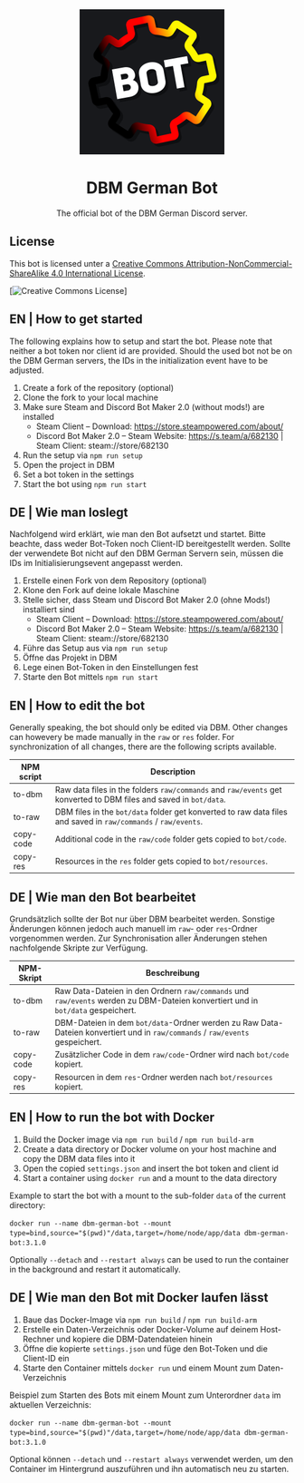 <div align="center">
    <img src="res/v3/dbm-german-bot.png" alt="DBM German Bot Logo" width="256em">
    <h1><b>DBM German Bot</b></h1>
    The official bot of the DBM German Discord server.
</div>

## License
This bot is licensed unter a [Creative Commons Attribution-NonCommercial-ShareAlike 4.0 International License](http://creativecommons.org/licenses/by-nc-sa/4.0/).

[![Creative Commons License](https://i.creativecommons.org/l/by-nc-sa/4.0/88x31.png)]


## EN | How to get started

The following explains how to setup and start the bot. Please note that neither a bot token nor client id are provided. Should the used bot not be on the DBM German servers, the IDs in the initialization event have to be adjusted.

1. Create a fork of the repository (optional)
2. Clone the fork to your local machine
3. Make sure Steam and Discord Bot Maker 2.0 (without mods!) are installed
   - Steam Client – Download: https://store.steampowered.com/about/
   - Discord Bot Maker 2.0 – Steam Website: https://s.team/a/682130 | Steam Client: steam://store/682130
4. Run the setup via `npm run setup`
5. Open the project in DBM
6. Set a bot token in the settings
7. Start the bot using `npm run start`


## DE | Wie man loslegt

Nachfolgend wird erklärt, wie man den Bot aufsetzt und startet. Bitte beachte, dass weder Bot-Token noch Client-ID bereitgestellt werden. Sollte der verwendete Bot nicht auf den DBM German Servern sein, müssen die IDs im Initialisierungsevent angepasst werden.

1. Erstelle einen Fork von dem Repository (optional)
2. Klone den Fork auf deine lokale Maschine
3. Stelle sicher, dass Steam und Discord Bot Maker 2.0 (ohne Mods!) installiert sind
   - Steam Client – Download: https://store.steampowered.com/about/
   - Discord Bot Maker 2.0 – Steam Website: https://s.team/a/682130 | Steam Client: steam://store/682130
4. Führe das Setup aus via `npm run setup`
5. Öffne das Projekt in DBM
6. Lege einen Bot-Token in den Einstellungen fest
7. Starte den Bot mittels `npm run start`


## EN | How to edit the bot

Generally speaking, the bot should only be edited via DBM. Other changes can howevery be made manually in the `raw` or `res` folder.
For synchronization of all changes, there are the following scripts available.

| NPM script | Description                                                                                                       |
|------------|-------------------------------------------------------------------------------------------------------------------|
| to-dbm     | Raw data files in the folders `raw/commands` and `raw/events` get konverted to DBM files and saved in `bot/data`. |
| to-raw     | DBM files in the `bot/data` folder get konverted to raw data files and saved in `raw/commands` / `raw/events`.    |
| copy-code  | Additional code in the `raw/code` folder gets copied to `bot/code`.                                               |
| copy-res   | Resources in the `res` folder gets copied to `bot/resources`.                                                     |


## DE | Wie man den Bot bearbeitet

Grundsätzlich sollte der Bot nur über DBM bearbeitet werden. Sonstige Änderungen können jedoch auch manuell im `raw`- oder `res`-Ordner vorgenommen werden.
Zur Synchronisation aller Änderungen stehen nachfolgende Skripte zur Verfügung.

| NPM-Skript | Beschreibung                                                                                                                     |
|------------|----------------------------------------------------------------------------------------------------------------------------------|
| to-dbm     | Raw Data-Dateien in den Ordnern `raw/commands` und `raw/events` werden zu DBM-Dateien konvertiert und in `bot/data` gespeichert. |
| to-raw     | DBM-Dateien in dem `bot/data`-Ordner werden zu Raw Data-Dateien konvertiert und in `raw/commands` / `raw/events` gespeichert.    |
| copy-code  | Zusätzlicher Code in dem `raw/code`-Ordner wird nach `bot/code` kopiert.                                                         |
| copy-res   | Resourcen in dem `res`-Ordner werden nach `bot/resources` kopiert.                                                               |


## EN | How to run the bot with Docker

1. Build the Docker image via `npm run build` / `npm run build-arm`
2. Create a data directory or Docker volume on your host machine and copy the DBM data files into it
3. Open the copied `settings.json` and insert the bot token and client id
4. Start a container using `docker run` and a mount to the data directory

Example to start the bot with a mount to the sub-folder `data` of the current directory:

`docker run --name dbm-german-bot --mount type=bind,source="$(pwd)"/data,target=/home/node/app/data dbm-german-bot:3.1.0`

Optionally `--detach` and `--restart always` can be used to run the container in the background and restart it automatically.

## DE | Wie man den Bot mit Docker laufen lässt

1. Baue das Docker-Image via `npm run build` / `npm run build-arm`
2. Erstelle ein Daten-Verzeichnis oder Docker-Volume auf deinem Host-Rechner und kopiere die DBM-Datendateien hinein
3. Öffne die kopierte `settings.json` und füge den Bot-Token und die Client-ID ein
4. Starte den Container mittels `docker run` und einem Mount zum Daten-Verzeichnis

Beispiel zum Starten des Bots mit einem Mount zum Unterordner `data` im aktuellen Verzeichnis:

`docker run --name dbm-german-bot --mount type=bind,source="$(pwd)"/data,target=/home/node/app/data dbm-german-bot:3.1.0`

Optional können `--detach` und `--restart always` verwendet werden, um den Container im Hintergrund auszuführen und ihn automatisch neu zu starten.